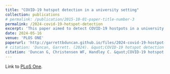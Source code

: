 ```yaml
---
title: "COVID-19 hotspot detection in a university setting"
collection: publications
# permalink: /publication/2015-10-01-paper-title-number-3
permalink: /2024-covid-19-hotspot-detection
excerpt: 'This paper aimed to detect COVID-19 hostpots in a university setting using machine learning and Monte Carlo simulations.'
date: 2024-05-16
venue: 'PLOS ONE'
paperurl: 'http://garrettbduncan.github.io/files/2024-covid-19-hostpot-detection.pdf'
# citation: 'Duncan, Garrett. (2024). &quot;COVID-19 hotspot detection in a university setting.&quot; <i>PLOS ONE</i>. 1(3).'
citation: 'Duncan G, Christensen WF, Handley C. &quot;COVID-19 hotspot detection in a university setting.&quot; PLoS One. 2024 May 16;19(5):e0289254. doi: 10.1371/journal.pone.0289254. PMID: 38753626; PMCID: PMC11098366.'
---
```


Link to [PLoS One](https://pmc.ncbi.nlm.nih.gov/articles/PMC11098366/).

